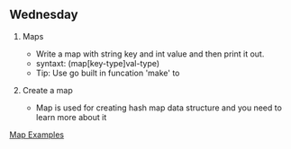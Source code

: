 ## Wednesday 

1. Maps 
	* Write a map with string key and int value and then print it out. 
	* syntaxt: (map[key-type]val-type)
	* Tip: Use go built in funcation 'make' to 
            
2. Create a map 
	* Map is used for creating hash map data structure and you need to learn more about it 

	
[Map Examples](../maps/)